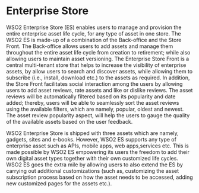 Enterprise Store 
=========================

WSO2 Enterprise Store (ES) enables users to manage and provision the entire enterprise asset life cycle, for any type of asset in one store. The WSO2 ES is made-up of a combination of the Back-office and the Store Front. The Back-office allows users to add assets and manage them throughout the entire asset life cycle from creation to retirement; while also allowing users to maintain asset versioning. The Enterprise Store Front is a central multi-tenant store that helps to increase the visibility of enterprise assets, by allow users to  search and discover assets, while allowing them to subscribe (i.e., install, download etc.) to the assets as required. In addition, the Store Front facilitates social interaction among the users by allowing users to add asset reviews, rate assets and like or dislike reviews. The asset reviews will be automatically filtered based on its popularity and date added; thereby, users will be able to seamlessly sort the asset reviews using the available filters, which are namely, popular, oldest and newest. The asset review popularity aspect, will help the users to gauge the quality of the available assets based on the user feedback.

WSO2 Enterprise Store is shipped with three assets which are namely, gadgets, sites and e-books. However, WSO2 ES supports any type of enterprise asset such as APIs, mobile apps, web apps,services etc. This is made possible by WSO2 ES empowering its users the freedom to add their own digital asset types together with their own customized life cycles. WSO2 ES goes the extra mile by allowing users to also extend the ES by carrying out additional customizations (such as, customizing the asset subscription process based on how the asset needs to be accessed, adding new customized pages for the assets etc.).
